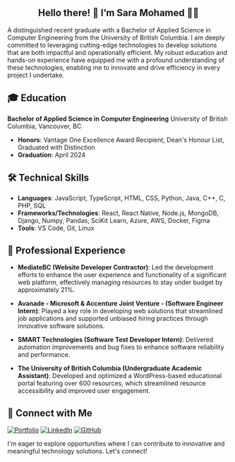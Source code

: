 <div align="center">
<h2> Hello there! 👋 I’m Sara Mohamed 👨‍💻 </h2>
</div>

A distinguished recent graduate with a Bachelor of Applied Science in Computer Engineering from the University of British Columbia. I am deeply committed to leveraging cutting-edge technologies to develop solutions that are both impactful and operationally efficient. My robust education and hands-on experience have equipped me with a profound understanding of these technologies, enabling me to innovate and drive efficiency in every project I undertake.

## 🎓 Education
**Bachelor of Applied Science in Computer Engineering**
University of British Columbia, Vancouver, BC
- **Honors**: Vantage One Excellence Award Recipient, Dean's Honour List, Graduated with Distinction
- **Graduation**: April 2024

## 🛠 Technical Skills
- **Languages**: JavaScript, TypeScript, HTML, CSS, Python, Java, C++, C, PHP, SQL
- **Frameworks/Technologies**: React, React Native, Node.js, MongoDB, Django, Numpy, Pandas, SciKit Learn, Azure, AWS, Docker, Figma
- **Tools**: VS Code, Git, Linux

## 💼 Professional Experience

- **MediateBC (Website Developer Contractor)**: Led the development efforts to enhance the user experience and functionality of a significant web platform, effectively managing resources to stay under budget by approximately 21%.

- **Avanade - Microsoft & Accenture Joint Venture - (Software Engineer Intern)**: Played a key role in developing web solutions that streamlined job applications and supported unbiased hiring practices through innovative software solutions.

- **SMART Technologies (Software Test Developer Intern)**: Delivered automation improvements and bug fixes to enhance software reliability and performance.

- **The University of British Columbia (Undergraduate Academic Assistant)**: Developed and optimized a WordPress-based educational portal featuring over 600 resources, which streamlined resource accessibility and improved user engagement. 

## 🤝 Connect with Me

<a href="https://saraeid1.github.io/portfolio/" target="_blank"><img src="https://img.shields.io/badge/Portfolio-%23FF5733.svg?&style=flat-square&logo=&logoColor=white" alt="Portfolio"></a>
<a href="https://linkedin.com/in/saraeid1/" target="_blank"><img src="https://img.shields.io/badge/LinkedIn-%230077B5.svg?&style=flat-square&logo=linkedin&logoColor=white" alt="LinkedIn"></a>
<a href="https://github.com/SaraEid1" target="_blank"><img src="https://img.shields.io/badge/GitHub-100000?style=flat-square&logo=github&logoColor=white" alt="GitHub"></a>

I'm eager to explore opportunities where I can contribute to innovative and meaningful technology solutions. Let's connect!

